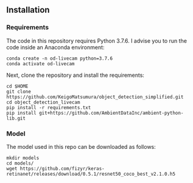 ## Installation

### Requirements
The code in this repository requires Python 3.7.6. I advise you to run the code inside an Anaconda environment:

```
conda create -n od-livecam python=3.7.6
conda activate od-livecam
```

Next, clone the repository and install the requirements:

```
cd $HOME
git clone https://github.com/KeigoMatsumura/object_detection_simplified.git
cd object_detection_livecam
pip install -r requirements.txt
pip install git+https://github.com/AmbientDataInc/ambient-python-lib.git
```
### Model
The model used in this repo can be downloaded as follows:
```
mkdir models
cd models/
wget https://github.com/fizyr/keras-retinanet/releases/download/0.5.1/resnet50_coco_best_v2.1.0.h5
```
